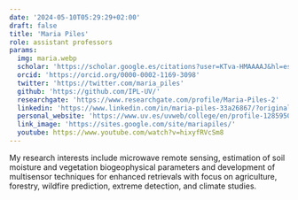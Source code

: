 ```yaml
---
date: '2024-05-10T05:29:29+02:00'
draft: false
title: 'Maria Piles'
role: assistant professors
params:
  img: maria.webp
  scholar: 'https://scholar.google.es/citations?user=KTva-HMAAAAJ&hl=es'
  orcid: 'https://orcid.org/0000-0002-1169-3098'
  twitter: 'https://twitter.com/maria_piles'
  github: 'https://github.com/IPL-UV/'
  researchgate: 'https://www.researchgate.com/profile/Maria-Piles-2'
  linkedin: 'https://www.linkedin.com/in/maria-piles-33a26867/?originalSubdomain=es'
  personal_website: 'https://www.uv.es/uvweb/college/en/profile-1285950309813.html?p2=piguima&idA=true'
  link_image: 'https://sites.google.com/site/mariapiles/'
  youtube: https://www.youtube.com/watch?v=hixyfRVcSm8
---
```


My research interests include microwave remote sensing, estimation of soil moisture and vegetation biogeophysical parameters and development of multisensor techniques for enhanced retrievals with focus on agriculture, forestry, wildfire prediction, extreme detection, and climate studies.